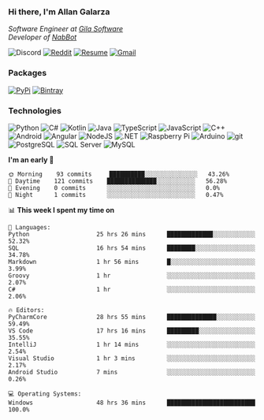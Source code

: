 ### Hi there, I'm Allan Galarza
*Software Engineer at [Gila Software](https://gilasw.com)*  
*Developer of [NabBot](https://nabbot.xyz)*

![Discord](https://img.shields.io/badge/Galarzaa%238515-7289DA?logo=discord&style=flat-square&logoColor=white)
[![Reddit](https://img.shields.io/badge//u/Galarzaa-FF4500?logo=reddit&style=flat-square&logoColor=white)](https://reddit.com/u/Galarzaa)
[![Resume](https://img.shields.io/badge/Resume-000000?logo=github&style=flat-square&logoColor=white)](https://galarzaa.github.io)
[![Gmail](https://img.shields.io/badge/Email-D14836?logo=gmail&style=flat-square&logoColor=white)](mailto:allan.galarza@gmail.com)

### Packages
[![PyPi](https://img.shields.io/badge/PyPi-3775A9?logo=pypi&style=flat-square&logoColor=white)](https://pypi.org/user/Galarzaa90/)
[![Bintray](https://img.shields.io/badge/Bintray-43A047?logo=jfrog-bintray&style=flat-square&logoColor=white)](https://bintray.com/galarzaa90/maven)

### Technologies
![Python](https://img.shields.io/badge/Python-4B8BBE?style=flat-square&logo=python&logoColor=white)
![C#](https://img.shields.io/badge/C%23-690081?style=flat-square&logo=c-sharp&logoColor=white)
![Kotlin](https://img.shields.io/badge/Kotlin-5848F4?logo=kotlin&style=flat-square&logoColor=white)
![Java](https://img.shields.io/badge/Java-ED8B00?style=flat-square&logo=java)
![TypeScript](https://img.shields.io/badge/TypeScript-007ACC?style=flat-square&logo=typescript)
![JavaScript](https://img.shields.io/badge/JavaScript-323330?style=flat-square&logo=javascript&logoColor=white)
![C++](https://img.shields.io/badge/C%2B%2B-0180CD?style=flat-square&logo=c%2B%2B)
![Android](https://img.shields.io/badge/Android-78C257?style=flat-square&logo=android&logoColor=white)
![Angular](https://img.shields.io/badge/Angular-C3002F?style=flat-square&logo=angular)
![NodeJS](https://img.shields.io/badge/NodeJS-3C873A?style=flat-square&logo=node.js&logoColor=white)
![.NET](https://img.shields.io/badge/.NET-690081?style=flat-square&logo=.net)
![Raspberry Pi](https://img.shields.io/badge/RaspberryPi-C41949?style=flat-square&logo=raspberry-pi)
![Arduino](https://img.shields.io/badge/Arduino-00979D?style=flat-square&logo=arduino&logoColor=white)
![git](https://img.shields.io/badge/git-F05133?style=flat-square&logo=git&logoColor=white)
![PostgreSQL](https://img.shields.io/badge/PostgreSQL-0064a5?style=flat-square&logo=postgresql)
![SQL Server](https://img.shields.io/badge/SQL_Server-E02E28?style=flat-square&logo=microsoft-sql-server)
![MySQL](https://img.shields.io/badge/MySQL-00758F?style=flat-square&logo=mysql&logoColor=white)

<!--
**Galarzaa90/Galarzaa90** is a ✨ _special_ ✨ repository because its `README.md` (this file) appears on your GitHub profile.

Here are some ideas to get you started:

- 🔭 I’m currently working on ...
- 🌱 I’m currently learning ...
- 👯 I’m looking to collaborate on ...
- 🤔 I’m looking for help with ...
- 💬 Ask me about ...
- 📫 How to reach me: ...
- 😄 Pronouns: ...
- ⚡ Fun fact: ...
-->

<!--START_SECTION:waka-->
**I'm an early 🐤** 

```text
🌞 Morning    93 commits     ██████████░░░░░░░░░░░░░░░   43.26% 
🌆 Daytime    121 commits    ██████████████░░░░░░░░░░░   56.28% 
🌃 Evening    0 commits      ░░░░░░░░░░░░░░░░░░░░░░░░░   0.0% 
🌙 Night      1 commits      ░░░░░░░░░░░░░░░░░░░░░░░░░   0.47%

```


📊 **This week I spent my time on** 

```text
💬 Languages: 
Python                   25 hrs 26 mins      █████████████░░░░░░░░░░░░   52.32% 
SQL                      16 hrs 54 mins      ████████░░░░░░░░░░░░░░░░░   34.78% 
Markdown                 1 hr 56 mins        █░░░░░░░░░░░░░░░░░░░░░░░░   3.99% 
Groovy                   1 hr                ░░░░░░░░░░░░░░░░░░░░░░░░░   2.07% 
C#                       1 hr                ░░░░░░░░░░░░░░░░░░░░░░░░░   2.06%

🔥 Editors: 
PyCharmCore              28 hrs 55 mins      ██████████████░░░░░░░░░░░   59.49% 
VS Code                  17 hrs 16 mins      █████████░░░░░░░░░░░░░░░░   35.55% 
IntelliJ                 1 hr 14 mins        ░░░░░░░░░░░░░░░░░░░░░░░░░   2.54% 
Visual Studio            1 hr 3 mins         ░░░░░░░░░░░░░░░░░░░░░░░░░   2.17% 
Android Studio           7 mins              ░░░░░░░░░░░░░░░░░░░░░░░░░   0.26%

💻 Operating Systems: 
Windows                  48 hrs 36 mins      █████████████████████████   100.0%

```


<!--END_SECTION:waka-->
